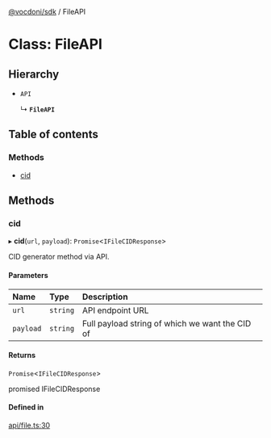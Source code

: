 [@vocdoni/sdk](/sdk) / FileAPI

# Class: FileAPI

## Hierarchy

- `API`

  ↳ **`FileAPI`**

## Table of contents

### Methods

- [cid](FileAPI#cid)

## Methods

### cid

▸ **cid**(`url`, `payload`): `Promise`\<`IFileCIDResponse`\>

CID generator method via API.

#### Parameters

| Name | Type | Description |
| :------ | :------ | :------ |
| `url` | `string` | API endpoint URL |
| `payload` | `string` | Full payload string of which we want the CID of |

#### Returns

`Promise`\<`IFileCIDResponse`\>

promised IFileCIDResponse

#### Defined in

[api/file.ts:30](https://github.com/vocdoni/vocdoni-sdk/blob/1053e59/src/api/file.ts#L30)
